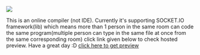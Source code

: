 <html>
  <body>
<img src='https://cdn.discordapp.com/attachments/768087494586662974/908731969985208380/Screenshot_2021-11-12_at_8.21.03_PM.png'></img>
</body>
</html>

This is an online compiler (not IDE).
Currently it's supporting SOCKET.IO framework(lib) which means more than 1 person in the same room can code the same program(multiple person can type in the same file at once from the same corresponding room)
click link given below to check hosted preview.
Have a great day :D
[click here to get preview](https://app-socketv2.mantragohil.repl.co)

